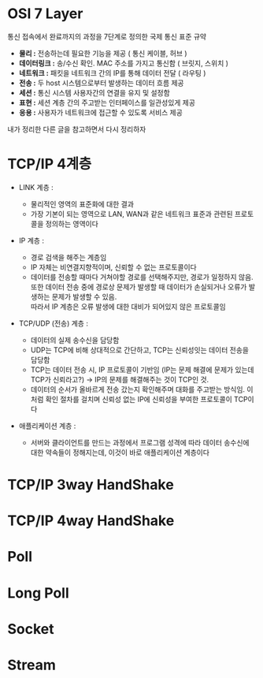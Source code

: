 # OSI 7 Layer
통신 접속에서 완료까지의 과정을 7단계로 정의한 국제 통신 표준 규약
   
* **물리 :** 전송하는데 필요한 기능을 제공 ( 통신 케이블, 허브 )
* **데이터링크 :** 송/수신 확인. MAC 주소를 가지고 통신함 ( 브릿지, 스위치 )
* **네트워크 :** 패킷을 네트워크 간의 IP를 통해 데이터 전달 ( 라우팅 )
* **전송 :** 두 host 시스템으로부터 발생하는 데이터 흐름 제공
* **세션 :** 통신 시스템 사용자간의 연결을 유지 및 설정함
* **표현 :** 세션 계층 간의 주고받는 인터페이스를 일관성있게 제공
* **응용 :** 사용자가 네트워크에 접근할 수 있도록 서비스 제공

내가 정리한 다른 글을 참고하면서 다시 정리하자   

# TCP/IP 4계층 
* LINK 계층 : 
    * 물리적인 영역의 표준화에 대한 결과
    * 가장 기본이 되는 영역으로 LAN, WAN과 같은 네트워크 표준과 관련된 프로토콜을 정의하는 영역이다

* IP 계층 : 
    * 경로 검색을 해주는 계층임
    * IP 자체는 비연결지향적이며, 신뢰할 수 없는 프로토콜이다
    * 데이터를 전송할 때마다 거쳐야할 경로를 선택해주지만, 경로가 일정하지 않음.    
      또한 데이터 전송 중에 경로상 문제가 발생할 때 데이터가 손실되거나 오류가 발생하는 문제가 발생할 수 있음.     
      따라서 IP 계층은 오류 발생에 대한 대비가 되어있지 않은 프로토콜임   
* TCP/UDP (전송) 계층 : 
    * 데이터의 실제 송수신을 담당함
    * UDP는 TCP에 비해 상대적으로 간단하고, TCP는 신뢰성잇는 데이터 전송을 담당함
    * TCP는 데이터 전송 시, IP 프로토콜이 기반임 (IP는 문제 해결에 문제가 있는데 TCP가 신뢰라고?) → IP의 문제를 해결해주는 것이 TCP인 것. 
    * 데이터의 순서가 올바르게 전송 갔는지 확인해주며 대화를 주고받는 방식임. 이처럼 확인 절차를 걸치며 신뢰성 없는 IP에 신뢰성을 부여한 프로토콜이 TCP이다

* 애플리케이션 계층 : 
    * 서버와 클라이언트를 만드는 과정에서 프로그램 성격에 따라 데이터 송수신에 대한 약속들이 정해지는데, 이것이 바로 애플리케이션 계층이다

# TCP/IP 3way HandShake

# TCP/IP 4way HandShake

# Poll 
# Long Poll 
# Socket
# Stream
